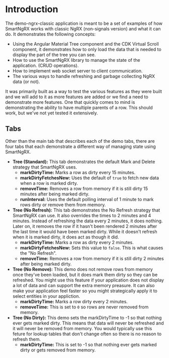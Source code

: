 # Introduction

The demo-ngrx-classic application is meant to be a set of examples of how SmartNgRX works with classic NgRX (non-signals version) and what it can do. It demonstrates the following concepts:

- Using the Angular Material Tree component and the CDK Virtual Scroll component, it demonstrates how to only load the data that is needed to display the part of the tree you can see.
- How to use the SmartNgRX library to manage the state of the application. (CRUD operations).
- How to implement web socket server to client communication.
- The various ways to handle refreshing and garbage collecting NgRX data (or not).

It was primarily built as a way to test the various features as they were built and we will add to it as more features are added or we find a need to demonstrate more features. One that quickly comes to mind is demonstrating the ability to have multiple parents of a row. This should work, but we've not yet tested it extensively.

## Tabs

Other than the main tab that describes each of the demo tabs, there are four tabs that each demonstrate a different way of managing state using SmartNgRX.

- **Tree (Standard):** This tab demonstrates the default Mark and Delete strategy that SmartNgRX uses.
  - **markDirtyTime:** Marks a row as dirty every 15 minutes.
  - **markDirtyFetchesNew:** Uses the default of `true` to fetch new data when a row is marked dirty.
  - **removeTime:** Removes a row from memory if it is still dirty 15 minutes after being marked dirty.
  - **runInterval:** Uses the default polling interval of 1 minute to mark rows dirty or remove them from memory.
- **Tree (No Refresh):** This tab demonstrates the No Refresh strategy that SmartNgRX can use. It also overrides the times to 2 minutes and 4 minutes. Instead of refreshing the data every 2 minutes, it does nothing. Later on, it removes the row if it hasn't been rendered 2 minutes after the last time it would have been marked dirty. While it doesn't refresh when it is marked dirty, it does act as though it did.
  - **markDirtyTime:** Marks a row as dirty every 2 minutes.
  - **markDirtyFetchesNew:** Sets this value to `false`. This is what causes the "No Refresh".
  - **removeTime:** Removes a row from memory if it is still dirty 2 minutes after being marked dirty.
- **Tree (No Remove):** This demo does not remove rows from memory once they've been loaded, but it does mark them dirty so they can be refreshed. You might use this feature if your application does not display a lot of data and can support the extra memory preasure. It can also make your application feel faster so you might strategically apply it to select entities in your appliction.
  - **markDirtyTime:** Marks a row dirty every 2 minutes.
  - **removeTime:** This is set to `0` so rows are never removed from memory.
- **Tree (No Dirty):** This demo sets the markDirtyTime to -1 so that nothing ever gets marked dirty. This means that data will never be refreshed and it will never be removed from memory. You would typically use this feture for lookup tables that don't change often so there is no reason to refresh them.
  - **markDirtyTime:** This is set to -1 so that nothing ever gets marked dirty or gets removed from memory.
